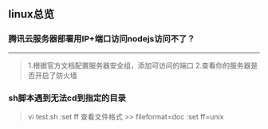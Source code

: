 ## linux总览

### 腾讯云服务器部署用IP+端口访问nodejs访问不了？
---
> 1.根据官方文档配置服务器安全组，添加可访问的端口
> 2.查看你的服务器是否开启了防火墙

### sh脚本遇到无法cd到指定的目录
> vi  test.sh
:set ff 查看文件格式 >> fileformat=doc
:set ff=unix